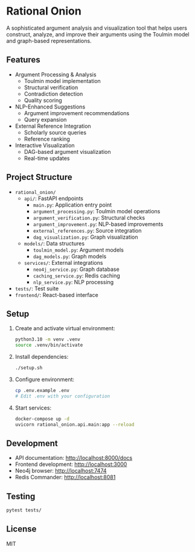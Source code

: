 # Rational Onion

A sophisticated argument analysis and visualization tool that helps users construct, analyze, and improve their arguments using the Toulmin model and graph-based representations.

## Features

- Argument Processing & Analysis
  - Toulmin model implementation
  - Structural verification
  - Contradiction detection
  - Quality scoring
- NLP-Enhanced Suggestions
  - Argument improvement recommendations
  - Query expansion
- External Reference Integration
  - Scholarly source queries
  - Reference ranking
- Interactive Visualization
  - DAG-based argument visualization
  - Real-time updates

## Project Structure

- `rational_onion/`
  - `api/`: FastAPI endpoints
    - `main.py`: Application entry point
    - `argument_processing.py`: Toulmin model operations
    - `argument_verification.py`: Structural checks
    - `argument_improvement.py`: NLP-based improvements
    - `external_references.py`: Source integration
    - `dag_visualization.py`: Graph visualization
  - `models/`: Data structures
    - `toulmin_model.py`: Argument models
    - `dag_models.py`: Graph models
  - `services/`: External integrations
    - `neo4j_service.py`: Graph database
    - `caching_service.py`: Redis caching
    - `nlp_service.py`: NLP processing
- `tests/`: Test suite
- `frontend/`: React-based interface

## Setup

1. Create and activate virtual environment:

   ```bash
   python3.10 -m venv .venv
   source .venv/bin/activate
   ```

2. Install dependencies:

   ```bash
   ./setup.sh
   ```

3. Configure environment:

   ```bash
   cp .env.example .env
   # Edit .env with your configuration
   ```

4. Start services:

   ```bash
   docker-compose up -d
   uvicorn rational_onion.api.main:app --reload
   ```

## Development

- API documentation: <http://localhost:8000/docs>
- Frontend development: <http://localhost:3000>
- Neo4j browser: <http://localhost:7474>
- Redis Commander: <http://localhost:8081>

## Testing

```bash
pytest tests/
```

## License

MIT

